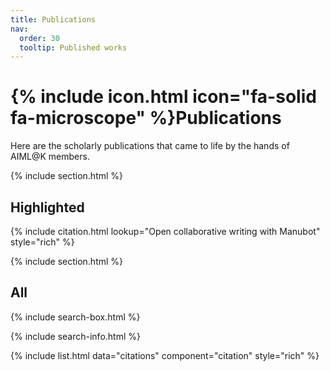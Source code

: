 ```yaml
---
title: Publications
nav:
  order: 30
  tooltip: Published works
---
```


# {% include icon.html icon="fa-solid fa-microscope" %}Publications

Here are the scholarly publications that came to life by the hands of AIML@K members.


{% include section.html %}

## Highlighted

{% include citation.html lookup="Open collaborative writing with Manubot" style="rich" %}

{% include section.html %}

## All

{% include search-box.html %}

{% include search-info.html %}

{% include list.html data="citations" component="citation" style="rich" %}
